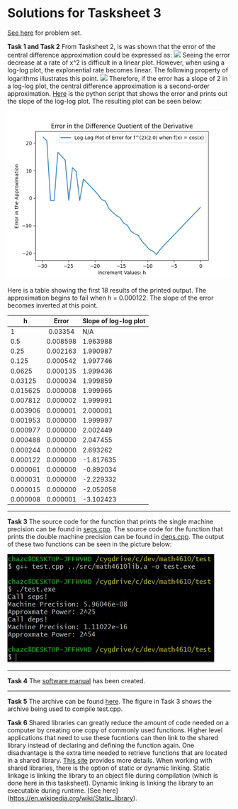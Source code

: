 # Solutions for Tasksheet 3 
[See here](https://github.com/jvkoebbe/math4610/blob/master/tasksheets/tasksheet_03/md/tasksheet_03.md) for problem set.

**Task 1 and Task 2**
From Tasksheet 2, is was shown that the error of the central difference approximation could be expressed as:
<img src="https://render.githubusercontent.com/render/math?math=error \leq Ch^{2}">
Seeing the error decrease at a rate of x^2 is difficult in a linear plot. However, when using a log-log plot, the explonential rate becomes linear. The following property of logarithms illustrates this point.
<img src="https://render.githubusercontent.com/render/math?math=log(h^{2}) = 2log(h)">
Therefore, if the error has a slope of 2 in a log-log plot, the central difference approximation is a second-order approximation. 
[Here](https://github.com/chazcornwall/math4610/blob/master/src/plotting/plotderiv.py) is the python script that shows the error and prints out the slope of the log-log plot.
The resulting plot can be seen below:

![](https://github.com/chazcornwall/math4610/blob/master/src/plotting/Figure.png)

Here is a table showing the first 18 results of the printed output. The approximation begins to fail when h = 0.000122. The slope of the error becomes inverted at this point.

| h        | Error | Slope of log-log plot|
| ------------- |:-------------:| ------|
| 1    |  0.03354 | N/A |
| 0.5     | 0.008598 | 1.963988 |
| 0.25 | 0.002163 | 1.990987 |
| 0.125 | 0.000542 | 1.997746 |
| 0.0625 | 0.000135 | 1.999436 |
| 0.03125 | 0.000034 | 1.999859 |
| 0.015625 | 0.000008 | 1.999965 |
| 0.007812 | 0.000002 | 1.999991 |
| 0.003906 | 0.000001 | 2.000001 |
| 0.001953 | 0.000000 | 1.999997 |
| 0.000977 | 0.000000 | 2.002449 |
| 0.000488 | 0.000000 | 2.047455 |
| 0.000244 | 0.000000 | 2.693262 |
| 0.000122 | 0.000000 | -1.817635 |
| 0.000061 | 0.000000 | -0.892034 |
| 0.000031 | 0.000000 | -2.229332 |
| 0.000015 | 0.000000 | -2.052058 |
| 0.000008 | 0.000001 | -3.102423 |

<hr>

**Task 3**
The source code for the function that prints the single machine precision can be found in [seps.cpp](https://github.com/chazcornwall/math4610/blob/master/src/seps.cpp). The source code for the function that prints the double machine precision can be found in [deps.cpp](https://github.com/chazcornwall/math4610/blob/master/src/deps.cpp). The output of these two functions can be seen in the picture below:

![](https://github.com/chazcornwall/math4610/blob/master/images/task3_libexample.JPG)

<hr>

**Task 4**
The [software manual](https://github.com/chazcornwall/math4610/blob/master/software_manual/README.md) has been created.

<hr>

**Task 5**
The archive can be found [here](https://github.com/chazcornwall/math4610/blob/master/src). The figure in Task 3 shows the archive being used to compile test.cpp.

**Task 6**
Shared libraries can greatly reduce the amount of code needed on a computer by creating one copy of commonly used functions. Higher level applications that need to use these fucntions can then link to the shared library instead of declaring and defining the function again. One disadvantage is the extra time needed to retrieve functions that are located in a shared library. [This site](https://www.ibm.com/support/knowledgecenter/en/ssw_aix_71/performance/when_dyn_linking_static_linking.html) provides more details. When working with shared libraries, there is the option of static or dynamic linking. Static linkage is linking the library to an object file during compilation (which is done here in this tasksheet). Dynamic linking is linking the library to an executable during runtime. [See here] (https://en.wikipedia.org/wiki/Static_library).



